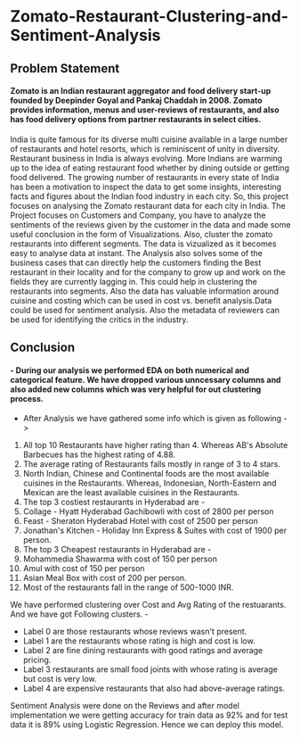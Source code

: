 # Zomato-Restaurant-Clustering-and-Sentiment-Analysis
## Problem Statement
#### Zomato is an Indian restaurant aggregator and food delivery start-up founded by Deepinder Goyal and Pankaj Chaddah in 2008. Zomato provides information, menus and user-reviews of restaurants, and also has food delivery options from partner restaurants in select cities. 
India is quite famous for its diverse multi cuisine available in a large number of restaurants and hotel resorts, which is reminiscent of unity in diversity. Restaurant business in India is always evolving. More Indians are warming up to the idea of eating restaurant food whether by dining outside or getting food delivered. The growing number of restaurants in every state of India has been a motivation to inspect the data to get some insights, interesting facts and figures about the Indian food industry in each city. So, this project focuses on analysing the Zomato restaurant data for each city in India.
The Project focuses on Customers and Company, you have to analyze the sentiments of the reviews given by the customer in the data and made some useful conclusion in the form of Visualizations. Also, cluster the zomato restaurants into different segments. The data is vizualized as it becomes easy to analyse data at instant. The Analysis also solves some of the business cases that can directly help the customers finding the Best restaurant in their locality and for the company to grow up and work on the fields they are currently lagging in.
This could help in clustering the restaurants into segments. Also the data has valuable information around cuisine and costing which can be used in cost vs. benefit analysis.Data could be used for sentiment analysis. Also the metadata of reviewers can be used for identifying the critics in the industry.

## Conclusion 
#### - During our analysis we performed EDA on both numerical and categorical feature. We have dropped various unncessary columns and also added new columns which was very helpful for out clustering process. 
- After Analysis we have gathered some info which is given as following -> 
1. All top 10 Restaurants have higher rating than 4. Whereas AB's Absolute Barbecues has the highest rating of 4.88.
2. The average rating of Restaurants falls mostly in range of 3 to 4 stars.
3. North Indian, Chinese and Continental foods are the most available cuisines in the Restaurants. Whereas, Indonesian, North-Eastern and Mexican are the least available cuisines in the Restaurants.
4. The top 3 costiest restaurants in Hyderabad are -  
  1. Collage - Hyatt Hyderabad Gachibowli with cost of 2800 per person
  2. Feast - Sheraton Hyderabad Hotel with cost of 2500 per person
  3. Jonathan's Kitchen - Holiday Inn Express & Suites with cost of 1900 per   person.
5. The top 3 Cheapest restaurants in Hyderabad are -  
  1. Mohammedia Shawarma with cost of 150 per person
  2. Amul with cost of 150 per person
  3. Asian Meal Box with cost of 200 per person.
6. Most of the restaurants fall in the range of 500-1000 INR.

We have performed clustering over Cost and Avg Rating of the restuarants. And we have got Following clusters. - 
- Label 0 are those restaurants whose reviews wasn't present.  
- Label 1 are the restaurants whose rating is high and cost is low.
- Label 2 are fine dining restaurants with good ratings and average pricing.
- Label 3 restaurants are small food joints with whose rating is average but cost is very low.
- Label 4 are expensive restaurants that also had above-average ratings.

Sentiment Analysis were done on the Reviews and after model implementation we were getting accuracy for train data as 92% and for test data it is 89% using Logistic Regression. 
Hence we can deploy this model.  
